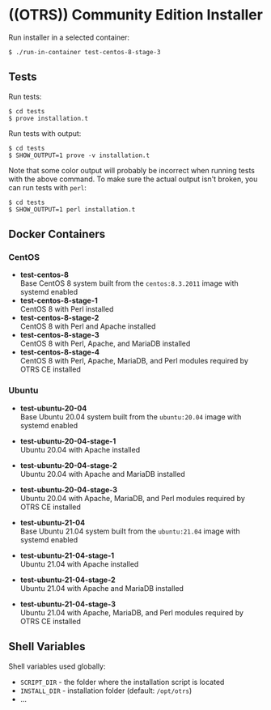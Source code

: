 # ((OTRS)) Community Edition Installer

Run installer in a selected container:

```
$ ./run-in-container test-centos-8-stage-3
```


## Tests

Run tests:

```
$ cd tests
$ prove installation.t
```

Run tests with output:

```
$ cd tests
$ SHOW_OUTPUT=1 prove -v installation.t
```

Note that some color output will probably be incorrect when running tests with
the above command. To make sure the actual output isn't broken, you can run
tests with `perl`:

```
$ cd tests
$ SHOW_OUTPUT=1 perl installation.t
```


## Docker Containers

### CentOS

- **test-centos-8**  
  Base CentOS 8 system built from the `centos:8.3.2011` image with systemd enabled
- **test-centos-8-stage-1**  
  CentOS 8 with Perl installed
- **test-centos-8-stage-2**  
  CentOS 8 with Perl and Apache installed
- **test-centos-8-stage-3**  
  CentOS 8 with Perl, Apache, and MariaDB installed
- **test-centos-8-stage-4**  
  CentOS 8 with Perl, Apache, MariaDB, and Perl modules required by OTRS CE installed

### Ubuntu

- **test-ubuntu-20-04**  
  Base Ubuntu 20.04 system built from the `ubuntu:20.04` image with systemd enabled
- **test-ubuntu-20-04-stage-1**  
  Ubuntu 20.04 with Apache installed
- **test-ubuntu-20-04-stage-2**  
  Ubuntu 20.04 with Apache and MariaDB installed
- **test-ubuntu-20-04-stage-3**  
  Ubuntu 20.04 with Apache, MariaDB, and Perl modules required by OTRS CE installed
  
- **test-ubuntu-21-04**  
  Base Ubuntu 21.04 system built from the `ubuntu:21.04` image with systemd enabled
- **test-ubuntu-21-04-stage-1**  
  Ubuntu 21.04 with Apache installed
- **test-ubuntu-21-04-stage-2**  
  Ubuntu 21.04 with Apache and MariaDB installed
- **test-ubuntu-21-04-stage-3**  
  Ubuntu 21.04 with Apache, MariaDB, and Perl modules required by OTRS CE installed


## Shell Variables

Shell variables used globally:

- `SCRIPT_DIR` - the folder where the installation script is located
- `INSTALL_DIR` - installation folder (default: `/opt/otrs`)
- ...
